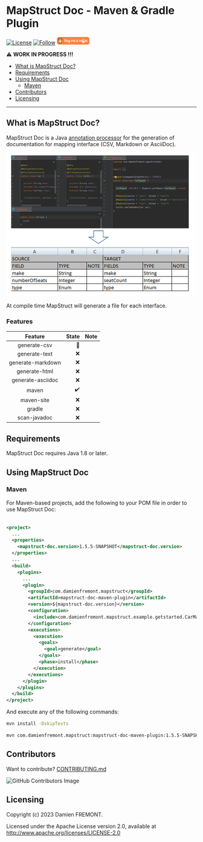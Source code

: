 # MapStruct Doc - Maven & Gradle Plugin

[![License](https://img.shields.io/badge/License-Apache%202.0-yellowgreen.svg)](https://github.com/DamienFremont/mapstruct-doc/blob/main/LICENSE)
[![Follow](https://img.shields.io/twitter/follow/Damien_Fremont?style=social&logo=X)](https://twitter.com/intent/follow?screen_name=Damien_Fremont)
[!["Buy Me A Coffee"](./documentation/buymeacoffee-20.png)](https://www.buymeacoffee.com/damienfremont)

:warning: **WORK IN PROGRESS !!!**

- [What is MapStruct Doc?](#what-is-mapstruct-doc)
- [Requirements](#requirements)
- [Using MapStruct Doc](#using-mapstruct-doc)
    - [Maven](#maven)
- [Contributors](#contributors)
- [Licensing](#licensing)

---

## What is MapStruct Doc?

MapStruct Doc is a
Java [annotation processor](https://docs.oracle.com/javase/6/docs/technotes/guides/apt/index.html)
for the generation of documentation for mapping interface (CSV, Markdown or
AsciiDoc).

![alt text](documentation/diagrams.jpg)

At compile time MapStruct will generate a file for each interface.

### Features

|      Feature      |              State | Note |
| :---------------: | -----------------: | ---: |
|   generate-csv    |     :construction: |      |
|   generate-text   |                :x: |      |
| generate-markdown |                :x: |      |
|   generate-html   |                :x: |      |
| generate-asciidoc |                :x: |      |
|       maven       | :heavy_check_mark: |      |
|    maven-site     |                :x: |      |
|      gradle       |                :x: |      |
|   scan-javadoc    |                :x: |      |

## Requirements

MapStruct Doc requires Java 1.8 or later.

## Using MapStruct Doc

### Maven

For Maven-based projects, add the following to your POM file in order to use
MapStruct Doc:

```xml

<project>
  ...
  <properties>
    <mapstruct-doc.version>1.5.5-SNAPSHOT</mapstruct-doc.version>
  </properties>
  ...
  <build>
    <plugins>
      ...
      <plugin>
        <groupId>com.damienfremont.mapstruct</groupId>
        <artifactId>mapstruct-doc-maven-plugin</artifactId>
        <version>${mapstruct-doc.version}</version>
        <configuration>
          <include>com.damienfremont.mapstruct.example.getstarted.CarMapper</include>
        </configuration>
        <executions>
          <execution>
            <goals>
              <goal>generate</goal>
            </goals>
            <phase>install</phase>
          </execution>
        </executions>
      </plugin>
    </plugins>
  </build>
</project>
```

And execute any of the following commands:

```bash
mvn install -DskipTests
```

```bash
mvn com.damienfremont.mapstruct:mapstruct-doc-maven-plugin:1.5.5-SNAPSHOT:generate
```

## Contributors

Want to contribute? [CONTRIBUTING.md](./CONTRIBUTING.md)

![GitHub Contributors Image](https://contrib.rocks/image?repo=DamienFremont/mapstruct-doc)

## Licensing

Copyright (c) 2023 Damien FREMONT.

Licensed under the Apache License version 2.0, available
at http://www.apache.org/licenses/LICENSE-2.0

